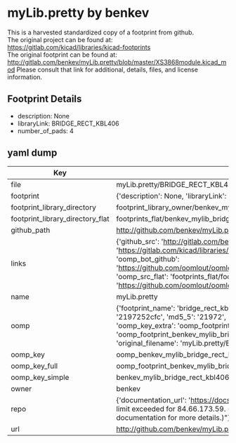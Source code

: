# myLib.pretty by benkev  
This is a harvested standardized copy of a footprint from github.  
The original project can be found at:  
https://gitlab.com/kicad/libraries/kicad-footprints  
The original footprint can be found at:
http://gitlab.com/benkev/myLib.pretty/blob/master/XS3868module.kicad_mod
Please consult that link for additional, details, files, and license information.  
## Footprint Details
* description: None  
* libraryLink: BRIDGE_RECT_KBL406  
* number_of_pads: 4  
## yaml dump  
| Key | Value |  
| --- | --- |  
| file | myLib.pretty/BRIDGE_RECT_KBL406.kicad_mod |  
| footprint | {'description': None, 'libraryLink': 'BRIDGE_RECT_KBL406', 'number_of_pads': 4} |  
| footprint_library_directory | footprint_library_owner/benkev_myLib.pretty |  
| footprint_library_directory_flat | footprints_flat/benkev_mylib_bridge_rect_kbl406/working |  
| github_path | http://github.com/benkev/myLib.pretty/blob/master/BRIDGE_RECT_KBL406.kicad_mod |  
| links | {'github_src': 'http://gitlab.com/benkev/myLib.pretty/blob/master/XS3868module.kicad_mod', 'github_src_repo': 'https://gitlab.com/kicad/libraries/kicad-footprints', 'oomp_bot': 'footprints/benkev_mylib_bridge_rect_kbl406/working', 'oomp_bot_github': 'https://github.com/oomlout/oomlout_oomp_footprint_bot/tree/main/footprints/benkev_mylib_bridge_rect_kbl406/working', 'oomp_src_flat': 'footprints_flat/footprints_flat/benkev_mylib_bridge_rect_kbl406/working', 'oomp_src_flat_github': 'https://github.com/oomlout/oomlout_oomp_footprint_src/tree/main/footprints_flat/benkev_mylib_bridge_rect_kbl406/working'} |  
| name | myLib.pretty |  
| oomp | {'footprint_name': 'bridge_rect_kbl406', 'library_name': 'mylib', 'md5': '2197252cfc669f7e26b35fbc2833024c', 'md5_10': '2197252cfc', 'md5_5': '21972', 'md5_6': '219725', 'oomp_key': 'oomp_benkev_mylib_bridge_rect_kbl406', 'oomp_key_extra': 'oomp_footprint_benkev_mylib_bridge_rect_kbl406', 'oomp_key_full': 'oomp_footprint_benkev_mylib_bridge_rect_kbl406_219725', 'oomp_key_simple': 'benkev_mylib_bridge_rect_kbl406', 'original_filename': 'myLib.pretty/BRIDGE_RECT_KBL406.kicad_mod', 'owner_name': 'benkev'} |  
| oomp_key | oomp_benkev_mylib_bridge_rect_kbl406 |  
| oomp_key_full | oomp_footprint_benkev_mylib_bridge_rect_kbl406 |  
| oomp_key_simple | benkev_mylib_bridge_rect_kbl406 |  
| owner | benkev |  
| repo | {'documentation_url': 'https://docs.github.com/rest/overview/resources-in-the-rest-api#rate-limiting', 'message': "API rate limit exceeded for 84.66.173.59. (But here's the good news: Authenticated requests get a higher rate limit. Check out the documentation for more details.)"} |  
| url | http://github.com/benkev/myLib.pretty |  

